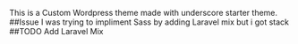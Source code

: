 This is a Custom Wordpress theme made with underscore starter theme.
##Issue
I was trying to impliment Sass by adding Laravel mix but i got stack
##TODO
Add Laravel Mix
